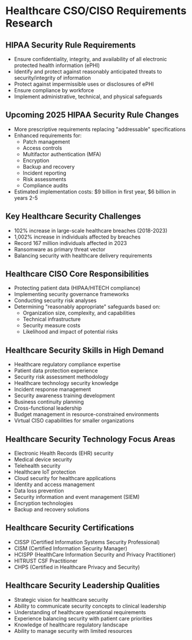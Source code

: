 # Healthcare CSO/CISO Requirements Research

## HIPAA Security Rule Requirements
- Ensure confidentiality, integrity, and availability of all electronic protected health information (ePHI)
- Identify and protect against reasonably anticipated threats to security/integrity of information
- Protect against impermissible uses or disclosures of ePHI
- Ensure compliance by workforce
- Implement administrative, technical, and physical safeguards

## Upcoming 2025 HIPAA Security Rule Changes
- More prescriptive requirements replacing "addressable" specifications
- Enhanced requirements for:
  - Patch management
  - Access controls
  - Multifactor authentication (MFA)
  - Encryption
  - Backup and recovery
  - Incident reporting
  - Risk assessments
  - Compliance audits
- Estimated implementation costs: $9 billion in first year, $6 billion in years 2-5

## Key Healthcare Security Challenges
- 102% increase in large-scale healthcare breaches (2018-2023)
- 1,002% increase in individuals affected by breaches
- Record 167 million individuals affected in 2023
- Ransomware as primary threat vector
- Balancing security with healthcare delivery requirements

## Healthcare CISO Core Responsibilities
- Protecting patient data (HIPAA/HITECH compliance)
- Implementing security governance frameworks
- Conducting security risk analyses
- Determining "reasonably appropriate" safeguards based on:
  - Organization size, complexity, and capabilities
  - Technical infrastructure
  - Security measure costs
  - Likelihood and impact of potential risks

## Healthcare Security Skills in High Demand
- Healthcare regulatory compliance expertise
- Patient data protection experience
- Security risk assessment methodology
- Healthcare technology security knowledge
- Incident response management
- Security awareness training development
- Business continuity planning
- Cross-functional leadership
- Budget management in resource-constrained environments
- Virtual CISO capabilities for smaller organizations

## Healthcare Security Technology Focus Areas
- Electronic Health Records (EHR) security
- Medical device security
- Telehealth security
- Healthcare IoT protection
- Cloud security for healthcare applications
- Identity and access management
- Data loss prevention
- Security information and event management (SIEM)
- Encryption technologies
- Backup and recovery solutions

## Healthcare Security Certifications
- CISSP (Certified Information Systems Security Professional)
- CISM (Certified Information Security Manager)
- HCISPP (HealthCare Information Security and Privacy Practitioner)
- HITRUST CSF Practitioner
- CHPS (Certified in Healthcare Privacy and Security)

## Healthcare Security Leadership Qualities
- Strategic vision for healthcare security
- Ability to communicate security concepts to clinical leadership
- Understanding of healthcare operational requirements
- Experience balancing security with patient care priorities
- Knowledge of healthcare regulatory landscape
- Ability to manage security with limited resources
